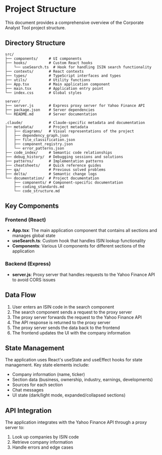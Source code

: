 # Project Structure

This document provides a comprehensive overview of the Corporate Analyst Tool project structure.

## Directory Structure

```
src/
├── components/     # UI components
├── hooks/          # Custom React hooks
│   └── useSearch.ts  # Hook for handling ISIN search functionality
├── contexts/       # React contexts
├── types/          # TypeScript interfaces and types
├── utils/          # Utility functions
├── App.tsx         # Main application component
├── main.tsx        # Application entry point
└── index.css       # Global styles

server/
├── server.js       # Express proxy server for Yahoo Finance API
├── package.json    # Server dependencies
└── README.md       # Server documentation

.claude/            # Claude-specific metadata and documentation
├── metadata/       # Project metadata
│   ├── diagrams/   # Visual representations of the project
│   ├── dependency_graph.json
│   ├── file_classification.json
│   ├── component_registry.json
│   └── error_patterns.json
├── code_index/     # Semantic code relationships
├── debug_history/  # Debugging sessions and solutions
├── patterns/       # Implementation patterns
├── cheatsheets/    # Quick reference guides
├── qa/             # Previous solved problems
├── delta/          # Semantic change logs
└── documentation/  # Project documentation
    ├── components/ # Component-specific documentation
    ├── coding_standards.md
    └── code_structure.md
```

## Key Components

### Frontend (React)

- **App.tsx**: The main application component that contains all sections and manages global state
- **useSearch.ts**: Custom hook that handles ISIN lookup functionality
- **Components**: Various UI components for different sections of the application

### Backend (Express)

- **server.js**: Proxy server that handles requests to the Yahoo Finance API to avoid CORS issues

## Data Flow

1. User enters an ISIN code in the search component
2. The search component sends a request to the proxy server
3. The proxy server forwards the request to the Yahoo Finance API
4. The API response is returned to the proxy server
5. The proxy server sends the data back to the frontend
6. The frontend updates the UI with the company information

## State Management

The application uses React's useState and useEffect hooks for state management. Key state elements include:

- Company information (name, ticker)
- Section data (business, ownership, industry, earnings, developments)
- Sources for each section
- Chat messages
- UI state (dark/light mode, expanded/collapsed sections)

## API Integration

The application integrates with the Yahoo Finance API through a proxy server to:

1. Look up companies by ISIN code
2. Retrieve company information
3. Handle errors and edge cases 